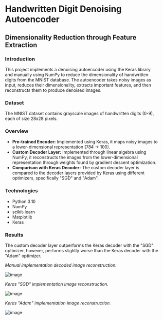 # Handwritten Digit Denoising Autoencoder
## Dimensionality Reduction through Feature Extraction
### Introduction
This project implements a denoising autoencoder using the Keras library and manually using NumPy to reduce the dimensionality of handwritten digits from the MNIST database. The autoencoder takes noisy images as input, reduces their dimensionality, extracts important features, and then reconstructs them to produce denoised images.

### Dataset
The MNIST dataset contains grayscale images of handwritten digits (0-9), each of size 28x28 pixels.

### Overview
- **Pre-trained Encoder:** Implemented using Keras, it maps noisy images to a lower-dimensional representation (784 -> 100).
- **Custom Decoder Layer:** Implemented through linear algebra using NumPy, it reconstructs the images from the lower-dimensional representation through weights found by gradient descent optimization.
- **Comparison with Keras Decoder:** The custom decoder layer is compared to the decoder layers provided by Keras using different optimizers, specifically "SGD" and "Adam".

### Technologies
- Python 3.10
- NumPy
- scikit-learn
- Matplotlib
- Keras


### Results
The custom decoder layer outperforms the Keras decoder with the "SGD" optimizer, however, performs slightly worse than the Keras decoder with the "Adam" optimizer.

*Manual implementation decoded image reconstruction.* 

![image](https://github.com/JSB-0/Denoise_Auto_6348/assets/18308535/e5c09227-cbe2-4626-9390-0403098f7dae)




*Keras "SGD" implementation image reconstruction.* 

![image](https://github.com/JSB-0/Denoise_Auto_6348/assets/18308535/5e960545-3b99-41a9-81aa-37b5498dcb0f)




*Keras "Adam" implementation image reconstruction.*

![image](https://github.com/JSB-0/Denoise_Auto_6348/assets/18308535/21ca63a2-82da-4601-b335-5352e8a27b2e)




